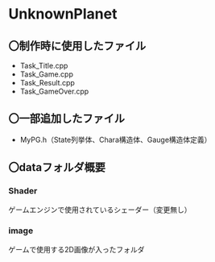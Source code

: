 # UnknownPlanet
## 〇制作時に使用したファイル
- Task_Title.cpp
- Task_Game.cpp
- Task_Result.cpp
- Task_GameOver.cpp
	
## 〇一部追加したファイル
- MyPG.h（State列挙体、Chara構造体、Gauge構造体定義）

## 〇dataフォルダ概要
### Shader
ゲームエンジンで使用されているシェーダー（変更無し）
### image
ゲームで使用する2D画像が入ったフォルダ
